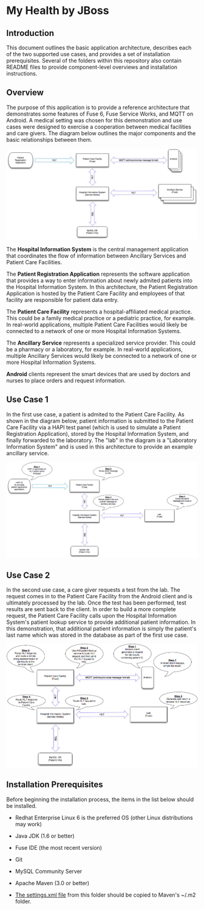 My Health by JBoss
========
Introduction
--------
This document outlines the basic application architecture, describes each of the two supported use cases, and provides a set of installation prerequisites. Several of the folders within this repository also contain README files to provide component-level overviews and installation instructions.

Overview
--------
The purpose of this application is to provide a reference architecture that demonstrates some features of Fuse 6, Fuse Service Works, and MQTT on Android. A medical setting was chosen for this demonstration and use cases were designed to exercise a cooperation between medical facilities and care givers. The diagram below outlines the major components and the basic relationships between them.


![Overview Image](./overview.png "Reference Architecture Overview")

The **Hospital Information System** is the central management application that coordinates the flow of information between Ancillary Services and Patient Care Facilities.

The **Patient Registration Application** represents the software application that provides a way to enter information about newly admited patients into the Hospital Information System. In this architecture, the Patient Registration Application is hosted by the Patient Care Facility and employees of that facility are responsible for patient data entry.

The **Patient Care Facility** represents a hospital-affiliated medical practice. This could be a family medical practice or a pediatric practice, for example. In real-world applications, multiple Patient Care Facilities would likely be connected to a network of one or more Hospital Information Systems.

The **Ancillary Service** represents a specialized service provider. This could be a pharmacy or a laboratory, for example. In real-world applications, multiple Ancillary Services would likely be connected to a network of one or more Hospital Information Systems.

**Android** clients represent the smart devices that are used by doctors and nurses to place orders and request information.




Use Case 1
--------
In the first use case, a patient is admited to the Patient Care Facility. As shown in the diagram below, patient information is submitted to the Patient Care Facility via a HAPI test panel (which is used to simulate a Patient Registration Application), stored by the Hospital Information System, and finally forwarded to the laboratory. The "lab" in the diagram is a "Laboratory Information System" and is used in this architecture to provide an example ancillary service.

![Use Case 1](./useCase1.png "Use Case 1")


Use Case 2
--------
In the second use case, a care giver requests a test from the lab. The request comes in to the Patient Care Facility from the Android client and is ultimately processed by the lab. Once the test has been performed, test results are sent back to the client. In order to build a more complete request, the Patient Care Facility calls upon the Hospital Information System's patient lookup service to provide additional patient information. In this demonstration, that additional patient information is simply the patient's last name which was stored in the database as part of the first use case.

![Use Case 2](./useCase2.png "Use Case 2")


Installation Prerequisites
--------

Before beginning the installation process, the items in the list below should be installed.

* Redhat Enterprise Linux 6 is the preferred OS (other Linux distributions may work)

* Java JDK (1.6 or better)

* Fuse IDE (the most recent version)

* Git

* MySQL Community Server

* Apache Maven (3.0 or better)

* [The settings.xml file](./settings.xml) from this folder should be copied to Maven's ~/.m2 folder.






